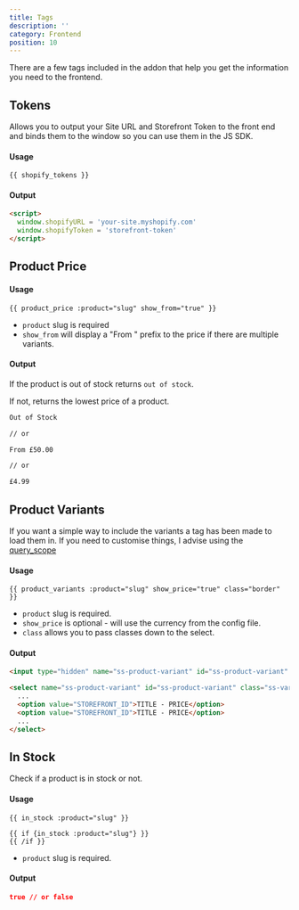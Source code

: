 ```yaml
---
title: Tags
description: ''
category: Frontend
position: 10
---
```


There are a few tags included in the addon that help you get the information you need to the frontend.

## Tokens

Allows you to output your Site URL and Storefront Token to the front end and binds them to the window so you can use them in the JS SDK.

#### Usage

```twig
{{ shopify_tokens }}
```

#### Output

```html
<script>
  window.shopifyURL = 'your-site.myshopify.com'
  window.shopifyToken = 'storefront-token'
</script>
```

## Product Price

#### Usage

```twig
{{ product_price :product="slug" show_from="true" }}
```

- `product` slug is required
- `show_from` will display a "From " prefix to the price if there are multiple variants.

#### Output

If the product is out of stock returns `out of stock`. 

If not, returns the lowest price of a product. 

```html
Out of Stock

// or

From £50.00 

// or 

£4.99
```

## Product Variants

If you want a simple way to include the variants a tag has been made to load them in. If you need to customise things, I advise using the [query_scope]()

#### Usage

```twig
{{ product_variants :product="slug" show_price="true" class="border" }}
```

- `product` slug is required.
- `show_price` is optional - will use the currency from the config file.
- `class` allows you to pass classes down to the select.

#### Output

<code-group>
  <code-block label="Singular" active>

  ```html
  <input type="hidden" name="ss-product-variant" id="ss-product-variant" value="STOREFRONT_ID" />
  ```

  </code-block>
  <code-block label="Multiple">

  ```html
  <select name="ss-product-variant" id="ss-product-variant" class="ss-variant-select">
    ...
    <option value="STOREFRONT_ID">TITLE - PRICE</option>
    <option value="STOREFRONT_ID">TITLE - PRICE</option>
    ...
  </select>
  ```

  </code-block>
</code-group>

## In Stock

Check if a product is in stock or not.

#### Usage

```twig
{{ in_stock :product="slug" }}
```

```twig
{{ if {in_stock :product="slug"} }}
{{ /if }}
```

- `product` slug is required.

#### Output

```json
true // or false
```
